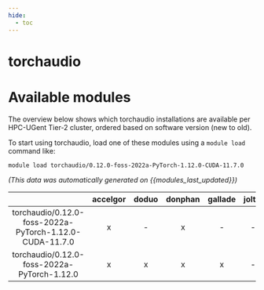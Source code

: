 ```yaml
---
hide:
  - toc
---
```


torchaudio
==========

# Available modules


The overview below shows which torchaudio installations are available per HPC-UGent Tier-2 cluster, ordered based on software version (new to old).

To start using torchaudio, load one of these modules using a `module load` command like:

```shell
module load torchaudio/0.12.0-foss-2022a-PyTorch-1.12.0-CUDA-11.7.0
```

*(This data was automatically generated on {{modules_last_updated}})*  

| |accelgor|doduo|donphan|gallade|joltik|shinx|skitty|
| :---: | :---: | :---: | :---: | :---: | :---: | :---: | :---: |
|torchaudio/0.12.0-foss-2022a-PyTorch-1.12.0-CUDA-11.7.0|x|-|x|-|-|-|-|
|torchaudio/0.12.0-foss-2022a-PyTorch-1.12.0|x|x|x|x|-|-|-|
